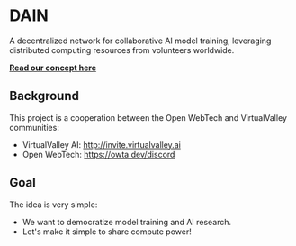 # DAIN

A decentralized network for collaborative AI model training, leveraging distributed computing resources from volunteers worldwide.

**[Read our concept here](https://github.com/orgs/open-webtech/discussions/5)**

## Background

This project is a cooperation between the Open WebTech and VirtualValley communities:

 - VirtualValley AI: http://invite.virtualvalley.ai
 - Open WebTech: https://owta.dev/discord

## Goal

The idea is very simple:

 - We want to democratize model training and AI research.
 - Let's make it simple to share compute power!
